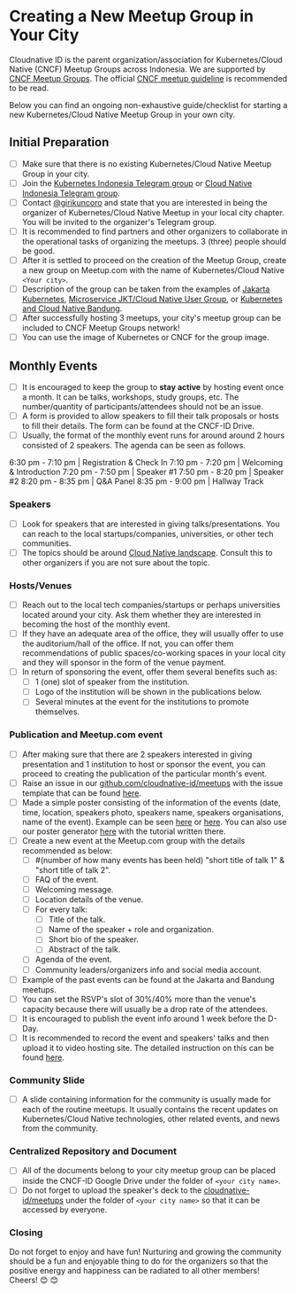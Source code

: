 
# Creating a New Meetup Group in Your City

Cloudnative ID is the parent organization/association for Kubernetes/Cloud Native (CNCF) Meetup Groups across Indonesia. We are supported by [CNCF Meetup Groups](https://www.meetup.com/pro/cncf/). The official [CNCF meetup guideline](https://github.com/cncf/meetups) is recommended to be read.

Below you can find an ongoing non-exhaustive guide/checklist for starting a new Kubernetes/Cloud Native Meetup Group in your own city.

## Initial Preparation

- [ ] Make sure that there is no existing Kubernetes/Cloud Native Meetup Group in your city.
- [ ] Join the [Kubernetes Indonesia Telegram group](https://t.me/kubernetesindonesia) or [Cloud Native Indonesia Telegram group](https://t.me/microserviceid).
- [ ] Contact [@girikuncoro](https://t.me/girikuncoro) and state that you are interested in being the organizer of Kubernetes/Cloud Native Meetup in your local city chapter. You will be invited to the organizer's Telegram group. 
- [ ] It is recommended to find partners and other organizers to collaborate in the operational tasks of organizing the meetups. 3 (three) people should be good.
- [ ] After it is settled to proceed on the creation of the Meetup Group, create a new group on Meetup.com with the name of Kubernetes/Cloud Native `<Your city>`. 
- [ ] Description of the group can be taken from the examples of [Jakarta Kubernetes](https://www.meetup.com/jakarta-kubernetes/), [Microservice JKT/Cloud Native User Group](https://www.meetup.com/Microservice-JKT/), or [Kubernetes and Cloud Native Bandung](https://www.meetup.com/Kubernetes-and-Cloud-Native-Bandung/).
- [ ] After successfully hosting 3 meetups, your city's meetup group can be included to CNCF Meetup Groups network! 
- [ ] You can use the image of Kubernetes or CNCF for the group image.

## Monthly Events

- [ ] It is encouraged to keep the group to **stay active** by hosting event once a month. It can be talks, workshops, study groups, etc. The number/quantity of participants/attendees should not be an issue.
- [ ] A form is provided to allow speakers to fill their talk proposals or hosts to fill their details. The form can be found at the CNCF-ID Drive.
- [ ] Usually, the format of the monthly event runs for around around 2 hours consisted of 2 speakers. The agenda can be seen as follows.

6:30 pm - 7:10 pm | Registration & Check In
7:10 pm - 7:20 pm | Welcoming & Introduction
7:20 pm - 7:50 pm | Speaker #1
7:50 pm - 8:20 pm | Speaker #2
8:20 pm - 8:35 pm | Q&A Panel
8:35 pm - 9:00 pm | Hallway Track

### Speakers

- [ ] Look for speakers that are interested in giving talks/presentations. You can reach to the local startups/companies, universities, or other tech communities.
- [ ] The topics should be around [Cloud Native landscape](https://landscape.cncf.io). Consult this to other organizers if you are not sure about the topic.

### Hosts/Venues

- [ ] Reach out to the local tech companies/startups or perhaps universities located around your city. Ask them whether they are interested in becoming the host of the monthly event.
- [ ] If they have an adequate area of the office, they will usually offer to use the auditorium/hall of the office. If not, you can offer them recommendations of public spaces/co-working spaces in your local city and they will sponsor in the form of the venue payment. 
- [ ] In return of sponsoring the event, offer them several benefits such as:
    - [ ] 1 (one) slot of speaker from the institution.
    - [ ] Logo of the institution will be shown in the publications below.
    - [ ] Several minutes at the event for the institutions to promote themselves.

### Publication and Meetup.com event

- [ ] After making sure that there are 2 speakers interested in giving presentation and 1 institution to host or sponsor the event, you can proceed to creating the publication of the particular month's event.
- [ ] Raise an issue in our [github.com/cloudnative-id/meetups](github.com/cloudnative-id/meetups) with the issue template that can be found [here]([https://github.com/cloudnative-id/meetups/blob/master/.github/ISSUE_TEMPLATE/create-meetup-event.md](https://github.com/cloudnative-id/meetups/blob/master/.github/ISSUE_TEMPLATE/create-meetup-event.md)).
- [ ] Made a simple poster consisting of the information of the events (date, time, location, speakers photo, speakers name, speakers organisations, name of the event). Example can be seen [here](https://www.meetup.com/jakarta-kubernetes/events/259186080/) or [here](https://drive.google.com/file/d/1eH9ofLdQ-YSSnPHtwaaureT4LYdyPEi1/view?usp=sharing). You can also use our poster generator [here]([https://github.com/cloudnative-id/artwork/tree/master/poster/generator](https://github.com/cloudnative-id/artwork/tree/master/poster/generator)) with the tutorial written there. 
- [ ] Create a new event at the Meetup.com group with the details recommended as below:
    - [ ] #(number of how many events has been held) "short title of talk 1" & "short title of talk 2".
    - [ ] FAQ of the event.     
    - [ ] Welcoming message.
    - [ ] Location details of the venue.
    - [ ] For every talk:
        - [ ] Title of the talk.
        - [ ] Name of the speaker + role and organization.
        - [ ] Short bio of the speaker.
        - [ ] Abstract of the talk.
    - [ ] Agenda of the event.
    - [ ] Community leaders/organizers info and social media account.
- [ ] Example of the past events can be found at the Jakarta and Bandung meetups.
- [ ] You can set the RSVP's slot of 30%/40% more than the venue's capacity because there will usually be a drop rate of the attendees.
- [ ] It is encouraged to publish the event info around 1 week before the D-Day.
- [ ] It is recommended to record the event and speakers' talks and then upload it to video hosting site. The detailed instruction on this can be found [here]([https://github.com/cloudnative-id/meetups/blob/master/docs/RECORDING_MEETUP_EVENT.md](https://github.com/cloudnative-id/meetups/blob/master/docs/RECORDING_MEETUP_EVENT.md)). 

### Community Slide
- [ ] A slide containing information for the community is usually made for each of the routine meetups. It usually contains the recent updates on Kubernetes/Cloud Native technologies, other related events, and news from the community.

### Centralized Repository and Document
- [ ] All of the documents belong to your city meetup group can be placed inside the CNCF-ID Google Drive under the folder of `<your city name>`.
- [ ] Do not forget to upload the speaker's deck to the [cloudnative-id/meetups](github.com/cloudnative-id/meetups) under the folder of `<your city name>` so that it can be accessed by everyone.

### Closing
Do not forget to enjoy and have fun! Nurturing and growing the community should be a fun and enjoyable thing to do for the organizers so that the positive energy and happiness can be radiated to all other members! Cheers! :blush: :blush:
